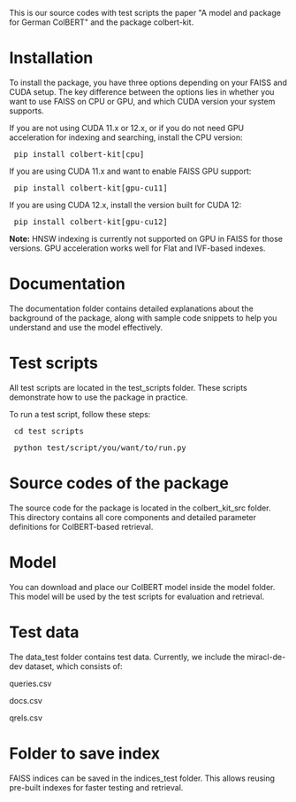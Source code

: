 This is our source codes with test scripts the paper "A model and package for German ColBERT" and the package colbert-kit.

# Installation

To install the package, you have three options depending on your FAISS and CUDA setup. The key difference between the options lies in whether you want to use FAISS on CPU or GPU, and which CUDA version your system supports.

If you are not using CUDA 11.x or 12.x, or if you do not need GPU acceleration for indexing and searching, install the CPU version:

<pre> pip install colbert-kit[cpu] </pre>

If you are using CUDA 11.x and want to enable FAISS GPU support:

<pre> pip install colbert-kit[gpu-cu11] </pre>

If you are using CUDA 12.x, install the version built for CUDA 12:

<pre> pip install colbert-kit[gpu-cu12] </pre>

**Note:** HNSW indexing is currently not supported on GPU in FAISS for those versions. GPU acceleration works well for Flat and IVF-based indexes.

# Documentation

The documentation folder contains detailed explanations about the background of the package, along with sample code snippets to help you understand and use the model effectively.

# Test scripts

All test scripts are located in the test_scripts folder. These scripts demonstrate how to use the package in practice.

To run a test script, follow these steps:

<pre> cd test_scripts </pre>

<pre> python test/script/you/want/to/run.py </pre>

# Source codes of the package

The source code for the package is located in the colbert_kit_src folder. This directory contains all core components and detailed parameter definitions for ColBERT-based retrieval.

# Model

You can download and place our ColBERT model inside the model folder. This model will be used by the test scripts for evaluation and retrieval.

# Test data

The data_test folder contains test data. Currently, we include the miracl-de-dev dataset, which consists of:

queries.csv

docs.csv

qrels.csv

# Folder to save index

FAISS indices can be saved in the indices_test folder. This allows reusing pre-built indexes for faster testing and retrieval.